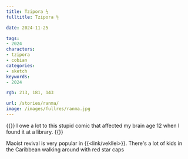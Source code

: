 ```yaml
---
title: Tzipora ½
fulltitle: Tzipora ½

date: 2024-11-25

tags:
- 2024
characters:
- tzipora
- cobian
categories:
- sketch
keywords:
- 2024

rgb: 213, 181, 143

url: /stories/ranma/
image: /images/fullres/ranma.jpg
---
```

{{<note caption>}}
I owe a lot to this stupid comic that affected my brain age 12 when I found it at a library.
{{</note>}}

Maoist revival is very popular in {{<link/vekllei>}}. There's a lot of kids in the Caribbean walking around with red star caps